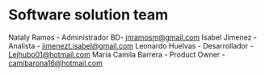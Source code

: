 # Software solution team

Nataly Ramos - Administrador BD- jnramosm@gmail.com
Isabel Jimenez - Analista - jimenezt.isabel@gmail.com
Leonardo Huelvas - Desarrollador - Lejhubo01@hotmail.com
Maria Camila Barrera - Product Owner - camibarona16@hotmail.com